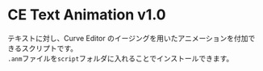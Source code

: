 # CE Text Animation v1.0

テキストに対し、Curve Editor のイージングを用いたアニメーションを付加できるスクリプトです。  
`.anm`ファイルを`script`フォルダに入れることでインストールできます。
